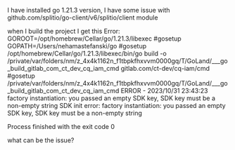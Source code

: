 I have installed go 1.21.3 version, 
I have some issue with github.com/splitio/go-client/v6/splitio/client module

when I build the project I get this Error:
GOROOT=/opt/homebrew/Cellar/go/1.21.3/libexec #gosetup
GOPATH=/Users/nehamastefanski/go #gosetup
/opt/homebrew/Cellar/go/1.21.3/libexec/bin/go build -o /private/var/folders/nm/z_4x4k1162n_f1tbpkfhxvvm0000gq/T/GoLand/___go_build_gitlab_com_ct_dev_cq_iam_cmd gitlab.com/ct-dev/cq-iam/cmd #gosetup
/private/var/folders/nm/z_4x4k1162n_f1tbpkfhxvvm0000gq/T/GoLand/___go_build_gitlab_com_ct_dev_cq_iam_cmd
ERROR - 2023/10/31 23:43:23 factory instantiation: you passed an empty SDK key, SDK key must be a non-empty string
SDK init error: factory instantiation: you passed an empty SDK key, SDK key must be a non-empty string

Process finished with the exit code 0

what can be the issue?

